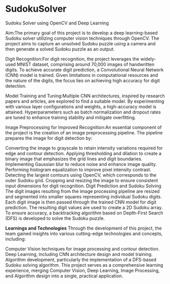 # SudokuSolver
Sudoku Solver using OpenCV and Deep Learning

Aim:The primary goal of this project is to develop a deep learning-based Sudoku solver utilizing computer vision techniques through OpenCV. The project aims to capture an unsolved Sudoku puzzle using a camera and then generate a solved Sudoku puzzle as an output.

Digit Recognition:For digit recognition, the project leverages the widely-used MNIST dataset, comprising around 70,000 images of handwritten digits. To achieve accurate digit prediction, a Convolutional Neural Network (CNN) model is trained. Given limitations in computational resources and the nature of the digits, the focus lies on achieving high accuracy for digit detection.

Model Training and Tuning:Multiple CNN architectures, inspired by research papers and articles, are explored to find a suitable model. By experimenting with various layer configurations and weights, a high-accuracy model is attained. Hyperparameters such as batch normalization and dropout rates are tuned to enhance training stability and mitigate overfitting.

Image Preprocessing for Improved Recognition:An essential component of the project is the creation of an image preprocessing pipeline. The pipeline prepares the image for digit detection by:

Converting the image to grayscale to retain intensity variations required for edge and contour detection.
Applying thresholding and dilation to create a binary image that emphasizes the grid lines and digit boundaries.
Implementing Gaussian blur to reduce noise and enhance image quality.
Performing histogram equalization to improve pixel intensity contrast.
Detecting the largest contours using OpenCV, which corresponds to the outer Sudoku grid.
Cropping and resizing the image to ensure consistent input dimensions for digit recognition.
Digit Prediction and Sudoku Solving
The digit images resulting from the image processing pipeline are resized and segmented into smaller squares representing individual Sudoku digits. Each digit image is then passed through the trained CNN model for digit prediction. The resulting digit values are used to create a 2D Sudoku array. To ensure accuracy, a backtracking algorithm based on Depth-First Search (DFS) is developed to solve the Sudoku puzzle.

<b>Learnings and Technologies</b>
Through the development of this project, the team gained insights into various cutting-edge technologies and concepts, including:

Computer Vision techniques for image processing and contour detection.
Deep Learning, including CNN architecture design and model training.
Algorithm development, particularly the implementation of a DFS-based Sudoku solving algorithm.
This project serves as a comprehensive learning experience, merging Computer Vision, Deep Learning, Image Processing, and Algorithm design into a single, practical application.

